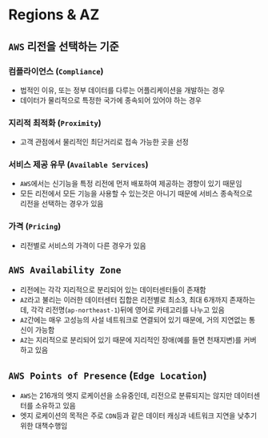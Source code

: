 # Regions & AZ

## `AWS` 리전을 선택하는 기준

### 컴플라이언스 (`Compliance`)

- 법적인 이유, 또는 정부 데이터를 다루는 어플리케이션을 개발하는 경우
- 데이터가 물리적으로 특정한 국가에 종속되어 있어야 하는 경우

### 지리적 최적화 (`Proximity`)

- 고객 관점에서 물리적인 최단거리로 접속 가능한 곳을 선정

### 서비스 제공 유무 (`Available Services`)

- `AWS`에서는 신기능을 특정 리전에 먼저 배포하여 제공하는 경향이 있기 때문임
- 모든 리전에서 모든 기능을 사용할 수 있는것은 아니기 때문에 서비스 종속적으로 리전을 선택하는 경우가 있음

### 가격 (`Pricing`)

- 리전별로 서비스의 가격이 다른 경우가 있음

## `AWS Availability Zone`

- 리전에는 각각 지리적으로 분리되어 있는 데이터센터들이 존재함
- `AZ`라고 불리는 이러한 데이터센터 집합은 리전별로 최소3, 최대 6개까지 존재하는데, 각각 리전명(`ap-northeast-1`)뒤에 영어로 카테고리를 나누고 있음
- `AZ`간에는 매우 고성능의 사설 네트워크로 연결되어 있기 때문에, 거의 지연없는 통신이 가능함
- `AZ`는 지리적으로 분리되어 있기 때문에 지리적인 장애(예를 들면 천재지변)를 커버하고 있음

## `AWS Points of Presence` (`Edge Location`)

- `AWS`는 216개의 엣지 로케이션을 소유중인데, 리전으로 분류되지는 않지만 데이터센터를 소유하고 있음
- 엣지 로케이션의 목적은 주로 `CDN`등과 같은 데이터 캐싱과 네트워크 지연을 낮추기 위한 대책수행임
